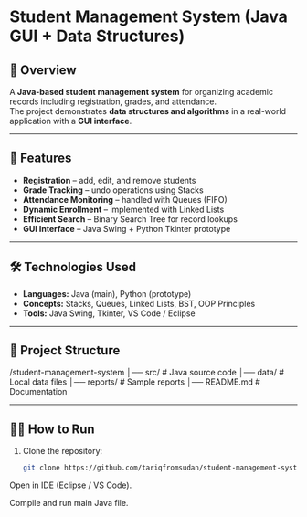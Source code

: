 # Student Management System (Java GUI + Data Structures)

## 📌 Overview
A **Java-based student management system** for organizing academic records including registration, grades, and attendance.  
The project demonstrates **data structures and algorithms** in a real-world application with a **GUI interface**.  

---

## 🚀 Features
- **Registration** – add, edit, and remove students  
- **Grade Tracking** – undo operations using Stacks  
- **Attendance Monitoring** – handled with Queues (FIFO)  
- **Dynamic Enrollment** – implemented with Linked Lists  
- **Efficient Search** – Binary Search Tree for record lookups  
- **GUI Interface** – Java Swing + Python Tkinter prototype  

---

## 🛠️ Technologies Used
- **Languages:** Java (main), Python (prototype)  
- **Concepts:** Stacks, Queues, Linked Lists, BST, OOP Principles  
- **Tools:** Java Swing, Tkinter, VS Code / Eclipse  

---

## 📂 Project Structure
/student-management-system
│── src/ # Java source code
│── data/ # Local data files
│── reports/ # Sample reports
│── README.md # Documentation


---

## 🧑‍💻 How to Run
1. Clone the repository:  
   ```bash
   git clone https://github.com/tariqfromsudan/student-management-system.git
Open in IDE (Eclipse / VS Code).

Compile and run main Java file.
